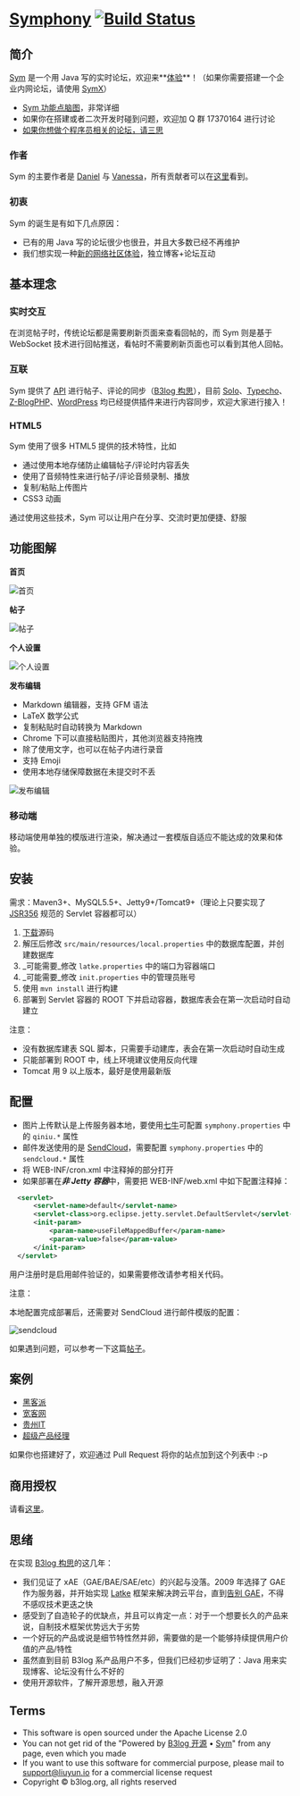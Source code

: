 # [Symphony](https://github.com/b3log/symphony) [![Build Status](https://img.shields.io/travis/b3log/symphony.svg?style=flat)](https://travis-ci.org/b3log/symphony)

## 简介

[Sym](https://github.com/b3log/symphony) 是一个用 Java 写的实时论坛，欢迎来**[体验](https://hacpai.com/register)**！（如果你需要搭建一个企业内网论坛，请使用 [SymX](https://github.com/FangStarNet/symphonyx)）

* [Sym 功能点脑图](http://naotu.baidu.com/file/cd31354ac9abc047569c73c560a5a913?token=b9750ae13f39ef9a)，非常详细
* 如果你在搭建或者二次开发时碰到问题，欢迎加 Q 群 17370164 进行讨论
* [如果你想做个程序员相关的论坛，请三思](https://hacpai.com/article/1471007706462)

### 作者

Sym 的主要作者是 [Daniel](https://github.com/88250) 与 [Vanessa](https://github.com/Vanessa219)，所有贡献者可以在[这里](https://github.com/b3log/symphony/graphs/contributors)看到。

### 初衷

Sym 的诞生是有如下几点原因：

* 已有的用 Java 写的论坛很少也很丑，并且大多数已经不再维护
* 我们想实现一种[新的网络社区体验](https://hacpai.com/b3log)，独立博客+论坛互动

## 基本理念

### 实时交互

在浏览帖子时，传统论坛都是需要刷新页面来查看回帖的，而 Sym 则是基于 WebSocket 技术进行回帖推送，看帖时不需要刷新页面也可以看到其他人回帖。

### 互联

Sym 提供了 [API](https://hacpai.com/article/1457158841475) 进行帖子、评论的同步（[B3log 构思](https://hacpai.com/b3log)），目前 [Solo](https://github.com/b3log/solo)、[Typecho](https://github.com/DT27/B3logForHacPai)、[Z-BlogPHP](https://github.com/zblogapp/hacpai)、[WordPress](https://github.com/zh-h/hacpai-sync-wordpress) 均已经提供插件来进行内容同步，欢迎大家进行接入！

### HTML5

Sym 使用了很多 HTML5 提供的技术特性，比如

* 通过使用本地存储防止编辑帖子/评论时内容丢失
* 使用了音频特性来进行帖子/评论音频录制、播放
* 复制/粘贴上传图片
* CSS3 动画

通过使用这些技术，Sym 可以让用户在分享、交流时更加便捷、舒服 

## 功能图解

**首页**

![首页](https://cloud.githubusercontent.com/assets/873584/17216774/8ad7840e-5514-11e6-9e0a-aa05693bfd49.png)

**帖子**

![帖子](https://cloud.githubusercontent.com/assets/873584/17220386/927f5512-5521-11e6-9045-bd35e627ccd2.png)

**个人设置**

![个人设置](https://cloud.githubusercontent.com/assets/873584/17216836/d845db64-5514-11e6-88fa-19c0b2c7bf6a.png)

**发布编辑**

* Markdown 编辑器，支持 GFM 语法
* LaTeX 数学公式
* 复制粘贴时自动转换为 Markdown 
* Chrome 下可以直接粘贴图片，其他浏览器支持拖拽
* 除了使用文字，也可以在帖子内进行录音
* 支持 Emoji
* 使用本地存储保障数据在未提交时不丢

![发布编辑](https://cloud.githubusercontent.com/assets/873584/17216839/db3a18e4-5514-11e6-9cca-190e04a750fd.png)

### 移动端

移动端使用单独的模版进行渲染，解决通过一套模版自适应不能达成的效果和体验。

## 安装

需求：Maven3+、MySQL5.5+、Jetty9+/Tomcat9+（理论上只要实现了 [JSR356](https://jcp.org/en/jsr/detail?id=356) 规范的 Servlet 容器都可以）

1. [下载](https://github.com/b3log/symphony/archive/master.zip)源码
2. 解压后修改 `src/main/resources/local.properties` 中的数据库配置，并创建数据库
3. _可能需要_修改 `latke.properties` 中的端口为容器端口
4. _可能需要_修改 `init.properties` 中的管理员账号
3. 使用 `mvn install` 进行构建
4. 部署到 Servlet 容器的 ROOT 下并启动容器，数据库表会在第一次启动时自动建立

注意：

* 没有数据库建表 SQL 脚本，只需要手动建库，表会在第一次启动时自动生成
* 只能部署到 ROOT 中，线上环境建议使用反向代理
* Tomcat 用 9 以上版本，最好是使用最新版

## 配置

* 图片上传默认是上传服务器本地，要使用[七牛](https://portal.qiniu.com/signup?code=3lewbghpvrqky)可配置 `symphony.properties` 中的 `qiniu.*` 属性
* 邮件发送使用的是 [SendCloud](http://sendcloud.sohu.com)，需要配置 `symphony.properties` 中的 `sendcloud.*` 属性
* 将 WEB-INF/cron.xml 中注释掉的部分打开
* 如果部署在***非 Jetty 容器***中，需要把 WEB-INF/web.xml 中如下配置注释掉：
```xml
  <servlet>
      <servlet-name>default</servlet-name>
      <servlet-class>org.eclipse.jetty.servlet.DefaultServlet</servlet-class>
      <init-param>
          <param-name>useFileMappedBuffer</param-name>
          <param-value>false</param-value>
      </init-param>
  </servlet>
```

用户注册时是启用邮件验证的，如果需要修改请参考相关代码。

注意：

本地配置完成部署后，还需要对 SendCloud 进行邮件模版的配置：
  
  ![sendcloud](https://cloud.githubusercontent.com/assets/873584/10298675/3cb11b08-6c14-11e5-9fd4-025122336469.png)

如果遇到问题，可以参考一下这篇[帖子](https://hacpai.com/article/1468824093225)。

## 案例

* [黑客派](https://hacpai.com)
* [宽客网](http://www.cnq.net)
* [贵州IT](http://www.gzit.info)
* [超级产品经理](https://imspm.com)

如果你也搭建好了，欢迎通过 Pull Request 将你的站点加到这个列表中 :-p

## 商用授权

请看[这里](https://github.com/b3log/symphony/wiki/%E5%95%86%E7%94%A8%E6%8E%88%E6%9D%83)。

## 思绪

在实现 [B3log 构思](https://hacpai.com/b3log)的这几年：

* 我们见证了 xAE（GAE/BAE/SAE/etc）的兴起与没落。2009 年选择了 GAE 作为服务器，并开始实现 [Latke](https://github.com/b3log/latke) 框架来解决跨云平台，直到[告别 GAE](https://hacpai.com/article/1443685401909)，不得不感叹技术更迭之快
* 感受到了自造轮子的优缺点，并且可以肯定一点：对于一个想要长久的产品来说，自制技术框架优势远大于劣势
* 一个好玩的产品或说是细节特性然并卵，需要做的是一个能够持续提供用户价值的产品/特性
* 虽然直到目前 B3log 系产品用户不多，但我们已经初步证明了：Java 用来实现博客、论坛没有什么不好的
* 使用开源软件，了解开源思想，融入开源

## Terms

* This software is open sourced under the Apache License 2.0 
* You can not get rid of the "Powered by [B3log 开源](http://b3log.org) • [Sym](https://github.com/b3log/symphony)" from any page, even which you made
* If you want to use this software for commercial purpose, please mail to support@liuyun.io for a commercial license request
* Copyright &copy; b3log.org, all rights reserved

